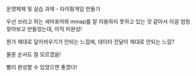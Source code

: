 운영체제 및 실습 과제 - 타이핑게임 만들기

우선 쓰라고 하는 세마포어와 mmap를 잘 이용하지 못하고 있는 것 같아서 이걸 엄청 찾아보고 만들었는데, 아직 미완성!

뭔가 제대로 덮어씌우기가 안되는 느낌에, 데이터 전달이 제대로 안되는 느낌?

물론 순서도 잘 모르겠음!

빨리 완성할 수 있었으면 좋겠다!


